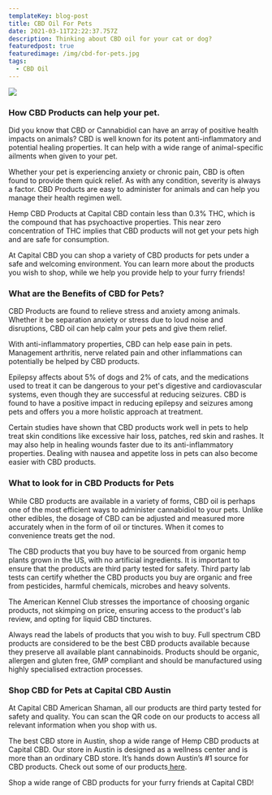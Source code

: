 ```yaml
---
templateKey: blog-post
title: CBD Oil For Pets
date: 2021-03-11T22:22:37.757Z
description: Thinking about CBD oil for your cat or dog?
featuredpost: true
featuredimage: /img/cbd-for-pets.jpg
tags:
  - CBD Oil
---
```

![](/img/cbd-for-pets.jpg)

### How CBD Products can help your pet.

Did you know that CBD or Cannabidiol can have an array of positive health impacts on animals? CBD is well known for its potent anti-inflammatory and potential healing properties. It can help with a wide range of animal-specific ailments when given to your pet.

Whether your pet is experiencing anxiety or chronic pain, CBD is often found to provide them quick relief.  As with any condition, severity is always a factor. CBD Products are easy to administer for animals and can help you manage their health regimen well. 

Hemp CBD Products at Capital CBD contain less than 0.3% THC, which is the compound that has psychoactive properties. This near zero concentration of THC implies that CBD products will not get your pets high and are safe for consumption. 

At Capital CBD you can shop a variety of CBD products for pets under a safe and welcoming environment. You can learn more about the products you wish to shop, while we help you provide help to your furry friends!

### What are the Benefits of CBD for Pets? 

CBD Products are found to relieve stress and anxiety among animals. Whether it be separation anxiety or stress due to loud noise and disruptions, CBD oil can help calm your pets and give them relief. 

With anti-inflammatory properties, CBD can help ease pain in pets. Management arthritis, nerve related pain and other inflammations can potentially be helped by CBD products. 

Epilepsy affects about 5% of dogs and 2% of cats, and the medications used to treat it can be dangerous to your pet's digestive and cardiovascular systems, even though they are successful at reducing seizures. CBD is found to have a positive impact in reducing epilepsy and seizures among pets and offers you a more holistic approach at treatment. 

Certain studies have shown that CBD products work well in pets to help treat skin conditions like excessive hair loss, patches, red skin and rashes. It may also help in healing wounds faster due to its anti-inflammatory properties. Dealing with nausea and appetite loss in pets can also become easier with CBD products. 

### What to look for in CBD Products for Pets

While CBD products are available in a variety of forms, CBD oil is perhaps one of the most efficient ways to administer cannabidiol to your pets. Unlike other edibles, the dosage of CBD can be adjusted and measured more accurately when in the form of oil or tinctures.  When it comes to convenience treats get the nod. 

The CBD products that you buy have to be sourced from organic hemp plants grown in the US, with no artificial ingredients. It is important to ensure that the products are third party tested for safety. Third party lab tests can certify whether the CBD products you buy are organic and free from pesticides, harmful chemicals, microbes and heavy solvents. 

The American Kennel Club stresses the importance of choosing organic products, not skimping on price, ensuring access to the product's lab review, and opting for liquid CBD tinctures.

Always read the labels of products that you wish to buy. Full spectrum CBD products are considered to be the best CBD products available because they preserve all available plant cannabinoids. Products should be organic, allergen and gluten free, GMP compliant and should be manufactured using highly specialised extraction processes. 

### Shop CBD for Pets at Capital CBD Austin 

At Capital CBD American Shaman, all our products are third party tested for safety and quality. You can scan the QR code on our products to access all relevant information when you shop with us. 

The best CBD store in Austin, shop a wide range of Hemp CBD products at Capital CBD. Our store in Austin is designed as a wellness center and is more than an ordinary CBD store. It’s hands down Austin’s #1 source for CBD products.  Check out some of our products[ here](https://capitalamericanshaman.com/products).

Shop a wide range of CBD products for your furry friends at Capital CBD!